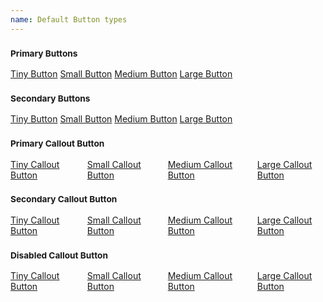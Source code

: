 ```yaml
---
name: Default Button types
---
```

<h3><small>Primary Buttons</small></h3>
<a href="#" class="button tiny">Tiny Button</a>
<a href="#" class="button small">Small Button</a>
<a href="#" class="button medium">Medium Button</a>
<a href="#" class="button large">Large Button</a>
<h3><small>Secondary Buttons</small></h3>
<a href="#" class="button secondary tiny">Tiny Button</a>
<a href="#" class="button secondary small">Small Button</a>
<a href="#" class="button secondary medium">Medium Button</a>
<a href="#" class="button secondary large">Large Button</a>
<h3><small>Primary Callout Button</small></h3>
<div class="row">
	<div class="small-6 columns small-centered">
		<a href="#" class="button tiny callout">Tiny Callout Button</a>
		<a href="#" class="button small callout">Small Callout Button</a>
		<a href="#" class="button medium callout">Medium Callout Button</a>
		<a href="#" class="button large callout">Large Callout Button</a>
	</div>
</div>
<h3><small>Secondary Callout Button</small></h3>
<div class="row">
	<div class="small-6 columns small-centered">
		<a href="#" class="button secondary tiny callout">Tiny Callout Button</a>
		<a href="#" class="button secondary small callout">Small Callout Button</a>
		<a href="#" class="button secondary medium callout">Medium Callout Button</a>
		<a href="#" class="button secondary large callout">Large Callout Button</a>
	</div>
</div>
<h3><small>Disabled Callout Button</small></h3>
<div class="row">
	<div class="small-6 columns small-centered">
		<a href="#" class="button disabled tiny callout">Tiny Callout Button</a>
		<a href="#" class="button disabled small callout">Small Callout Button</a>
		<a href="#" class="button disabled medium callout">Medium Callout Button</a>
		<a href="#" class="button disabled large callout">Large Callout Button</a>
	</div>
</div>
